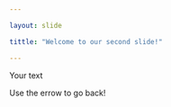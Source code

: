 ```yaml
---

layout: slide

tittle: "Welcome to our second slide!"

---
```


Your text

Use the errow to go back!
